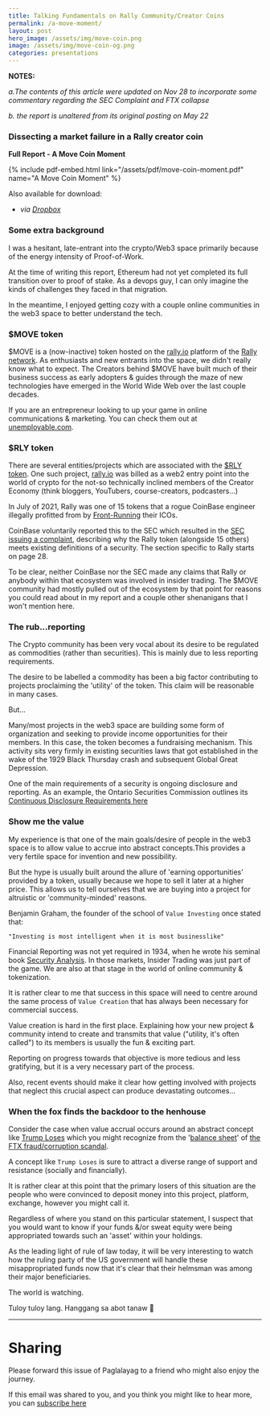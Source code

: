 ```yaml
---
title: Talking Fundamentals on Rally Community/Creator Coins
permalink: /a-move-moment/
layout: post
hero_image: /assets/img/move-coin.png
image: /assets/img/move-coin-og.png
categories: presentations
---
```



**NOTES:** 

*a.The contents of this article were updated on Nov 28 to incorporate some commentary regarding the SEC Complaint and FTX collapse*

*b. the report is unaltered from its original posting on May 22*


### Dissecting a market failure in a Rally creator coin

**Full Report - A Move Coin Moment** 

{% include pdf-embed.html link="/assets/pdf/move-coin-moment.pdf" name="A Move Coin Moment" %}

Also available for download:
 - *via [Dropbox](https://www.dropbox.com/s/y04q2nh1v32mqdv/A%20MOVE%20coin%20moment.pdf?dl=0)*
 
### Some extra background

I was a hesitant, late-entrant into the crypto/Web3 space primarily because of the energy intensity of Proof-of-Work.  

At the time of writing this report, Ethereum had not yet completed its full transition over to proof of stake.  As a devops guy, I can only imagine the kinds of challenges they faced in that migration.

In the meantime, I enjoyed getting cozy with a couple online communities in the web3 space to better understand the tech.

### $MOVE token
$MOVE is a (now-inactive) token hosted on the [rally.io](https://rally.io/creator/MOVE/) platform of the [Rally network](https://rly.network/).  As enthusiasts and new entrants into the space, we didn't really know what to expect.  The Creators behind $MOVE have built much of their business success as early adopters & guides through the maze of new technologies have emerged in the World Wide Web over the last couple decades.

If you are an entrepreneur looking to up your game in online communications & marketing. You can check them out at [unemployable.com](https://unemployable.com).

### $RLY token
There are several entities/projects which are associated with the [$RLY token](https://coinmarketcap.com/currencies/rally/). One such project, [rally.io](rally.io) was billed as a web2 entry point into the world of crypto for the not-so technically inclined members of the Creator Economy (think bloggers, YouTubers, course-creators, podcasters...)

In July of 2021, Rally was one of 15 tokens that a rogue CoinBase engineer illegally profitted from by [Front-Running](https://www.investopedia.com/terms/f/frontrunning.asp) their ICOs.  

CoinBase voluntarily reported this to the SEC which resulted in the [SEC issuing a complaint](http://web.archive.org/web/20220803015042/https://www.sec.gov/litigation/complaints/2022/comp-pr2022-127.pdf), describing why the Rally token (alongside 15 others) meets existing definitions of a security. The section specific to Rally starts on page 28.

To be clear, neither CoinBase nor the SEC made any claims that Rally or anybody within that ecosystem was involved in insider trading.  The $MOVE community had mostly pulled out of the ecosystem by that point for reasons you could read about in my report and a couple other shenanigans that I won't mention here. 

### The rub...reporting
The Crypto community has been very vocal about its desire to be regulated as commodities (rather than securities).  This is mainly due to less reporting requirements.

The desire to be labelled a commodity has been a big factor contributing to projects proclaiming the 'utility' of the token.  This claim will be reasonable in many cases. 

But...

Many/most projects in the web3 space are building some form of organization and seeking to provide income opportunities for their members. In this case, the token becomes a fundraising mechanism.  This activity sits very firmly in existing securities laws that got established in the wake of the 1929 Black Thursday crash and subsequent Global Great Depression.

One of the main requirements of a security is ongoing disclosure and reporting.  As an example, the Ontario Securities Commission outlines its [Continuous Disclosure Requirements here](https://www.osc.ca/en/industry/companies/continuous-disclosure)

### Show me the value

My experience is that one of the main goals/desire of people in the web3 space is to allow value to accrue into abstract concepts.This provides a very fertile space for invention and new possibility.

But the hype is usually built around the allure of 'earning opportunities' provided by a token, usually because we hope to sell it later at a higher price.  This allows us to tell ourselves that we are buying into a project for altruistic or 'community-minded' reasons.

Benjamin Graham, the founder of the school of `Value Investing` once stated that:
 
 `"Investing is most intelligent when it is most businesslike"`

Financial Reporting was not yet required in 1934, when he wrote his seminal book [Security Analysis](https://archive.org/details/securityanalysis0000grah_k7k1/page/n9/mode/2up).  In those markets, Insider Trading was just part of the game. We are also at that stage in the world of online community & tokenization.  

It is rather clear to me that success in this space will need to centre around the same process of `Value Creation` that has always been necessary for commercial success. 

Value creation is hard in the first place.  Explaining how your new project & community intend to create and transmits that value ("utility, it's often called") to its members is usually the fun & exciting part. 

Reporting on progress towards that objective is more tedious and less gratifying, but it is a very necessary part of the process.

Also, recent events should make it clear how getting involved with projects that neglect this crucial aspect can produce devastating outcomes...

### When the fox finds the backdoor to the henhouse

Consider the case when value accrual occurs around an abstract concept like [Trump Loses](https://etherscan.io/token/0x70878b693a57a733a79560e33cf6a828e685d19a) which you might recognize from the '[balance sheet](http://web.archive.org/web/20221112222902/https://d1e00ek4ebabms.cloudfront.net/production/7ab64a3b-6ce0-47cc-96ac-5e2d2a8c5d6c.png)'  of [the FTX fraud/corruption scandal](http://web.archive.org/web/20210920150103/https://www.coindesk.com/markets/2020/10/16/crypto-traders-bet-on-us-election-as-ftx-prediction-markets-hit-record-volumes/).

A concept like `Trump Loses` is sure to attract a diverse range of support and resistance (socially and financially).  

It is rather clear at this point that the primary losers of this situation are the people who were convinced to deposit money into this project, platform, exchange, however you might call it.

Regardless of where you stand on this particular statement, I suspect that you would want to know if your funds &/or sweat equity were being appropriated towards such an 'asset' within your holdings.

As the leading light of rule of law today, it will be very interesting to watch how the ruling party of the US government will handle these misappropriated funds now that it's clear that their helmsman was among their major beneficiaries. 

The world is watching.

Tuloy tuloy lang.  Hanggang sa abot tanaw 🖖

---

# Sharing

Please forward this issue of Paglalayag to a friend who might also enjoy the journey.

If this email was shared to you, and you think you might like to hear more, you can [subscribe here](https://ck.paglalayag.net/)